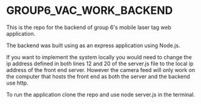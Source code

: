 # GROUP6_VAC_WORK_BACKEND

This is the repo for the backend of group 6's mobile laser tag web application.

The backend was built using as an express application using Node.js.

If you want to implement the system locally you would need to change the ip address defined in both lines 12 and 20 of the server.js file to the local ip address of the front end server. However the camera feed will only work on the computer that hosts the front end as both the server and the backend use http.

To run the application clone the repo and use node server.js in the terminal.